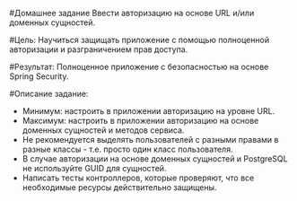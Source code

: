 #Домашнее задание
Ввести авторизацию на основе URL и/или доменных сущностей.

#Цель:
Научиться защищать приложение с помощью полноценной авторизации и разграничением прав доступа.

#Результат:
Полноценное приложение с безопасностью на основе Spring Security.

#Описание задание:

+ Минимум: настроить в приложении авторизацию на уровне URL.
+ Максимум: настроить в приложении авторизацию на основе доменных сущностей и методов сервиса.
+ Не рекомендуется выделять пользователей с разными правами в разные классы - т.е. просто один класс пользователя.
+ В случае авторизации на основе доменных сущностей и PostgreSQL не используйте GUID для сущностей.
+ Написать тесты контроллеров, которые проверяют, что все необходимые ресурсы действительно защищены.